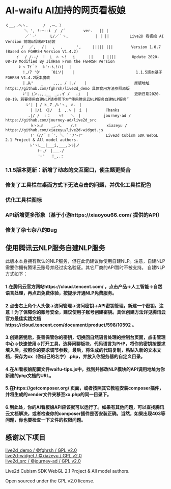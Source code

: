 # AI-waifu AI加持的网页看板娘

    く__,.ヘヽ.　　　　/　,ー､ 〉
    　　　　　＼ ', !-─‐-i　/　/´        ver.   || |
    　　　 　 ／｀ｰ'　　　 L/／｀ヽ､            | | ||         Live2D 看板娘 AI Version 前端&后端API封装
    　　 　 /　 ／,　 /|　 ,　 ,　　　 ',     ||||| |||        Version 1.0.7 (Based on FGHRSH Version V1.4.2)
    　　　ｲ 　/ /-‐/　ｉ　L_ ﾊ ヽ!　 i      ||    | ||||       Update 2020-08-19 Modified By JimHan From the FGHRSH Version
    　　　 ﾚ ﾍ 7ｲ｀ﾄ　 ﾚ'ｧ-ﾄ､!ハ|　 |
    　　　　 !,/7 '0'　　 ´0iソ| 　 |                           1.1.5版本基于FGHRSH V1.4.2版本魔改
    　　　　 |.从"　　_　　 ,,,, / |./ 　 |                     原版地址https://github.com/fghrsh/live2d_demo 具体食用方法参照原版
    　　　　 ﾚ'| i＞.､,,__　_,.イ / 　.i 　|                    更新日期2020-08-19，若要使用自建NLP请参照下方“使用腾讯云NLP服务自建NLP服务”
    　　　　　 ﾚ'| | / k_７_/ﾚ'ヽ,　ﾊ.　|
    　　　　　　 | |/i 〈|/　 i　,.ﾍ |　i　|        Thanks
    　　　　　　.|/ /　ｉ： 　 ﾍ!　　＼　|          journey-ad / https://github.com/journey-ad/live2d_src
    　　　 　 　 kヽ>､ﾊ 　 _,.ﾍ､ 　 /､!             xiazeyu / https://github.com/xiazeyu/live2d-widget.js
    　　　　　　 !'〈//｀Ｔ´', ＼ ｀'7'ｰr'          Live2d Cubism SDK WebGL 2.1 Project & All model authors.
    　　　　　　 ﾚ'ヽL__|___i,___,ンﾚ|ノ
    　　　　　 　　　ﾄ-,/　|___./
    　　　　　 　　　'ｰ'　　!_,.:
### 1.1.5版本更新：新增了动态的交互窗口，使主题更契合
###               修复了工具栏在桌面方式下无法点击的问题，并优化工具栏配色   
###               优化工具栏图标
###               API新增更多形象（基于小游https://xiaoyou66.com/ 提供的API）
###               修复了杂七杂八的Bug

## 使用腾讯云NLP服务自建NLP服务
此版本本身拥有默认的NLP服务，但在此仍建议你使用自建NLP。注意，自建NLP需要你拥有腾讯云账号并经过实名验证。其它厂商的API暂时不被支持。
自建NLP方式如下：
#### 1.在腾讯云官方网站https://cloud.tencent.com/ ，点击产品->人工智能->自然语言处理，再点击免费体验，按提示开通NLP免费服务。
#### 2.点击右上角个人头像->访问管理->访问密钥->API密钥管理，新建一个密钥。注意！为了保障你的账号安全，建议使用子账号创建密钥。具体创建方法详见腾讯云官方最佳实践文档https://cloud.tencent.com/document/product/598/10592 。
#### 3.创建密钥后，妥善保管你的密钥，切换回自然语言处理的控制台页面，点击管理中心->快速使用->打开工具，选择闲聊板块，代码语言为PHP，将你的密钥按要求填入后，按照你的要求调节参数，最后，将生成的代码复制，粘贴入新的文本文档，保存为xx（你自己的名字）.php，并放入你服务器的自定义目录。
#### 4.在AI看板娘配置文件waifu-tips.js中，找到并修改NLP模块的API调用地址为你新建的php文档的URL。
#### 5.在https://getcomposer.org/ 页面，或者按照其它教程安装composer插件，并将生成的vender文件夹移至xx.php的同一目录下。
#### 6.到此处，你的AI看板娘API应该就可以运行了。如果有其他问题，可以查找腾讯云文档解决，或者检查你的composer插件是否安装正确。当然，如果出现403等问题，你也要检查一下文件的权限问题。


## 感谢以下项目
[live2d_demo / ©fghrsh / GPL v2.0][1]  
[live2d-widget / ©xiazeyu / GPL v2.0][2]  
[live2d_src / ©journey-ad / GPL v2.0][3] 

Live2d Cubism SDK WebGL 2.1 Project & All model authors.

Open sourced under the GPL v2.0 license.


  [1]: https://github.com/fghrsh/live2d_demo
  [2]: https://github.com/xiazeyu/live2d-widget.js
  [3]: https://github.com/journey-ad/live2d_src

